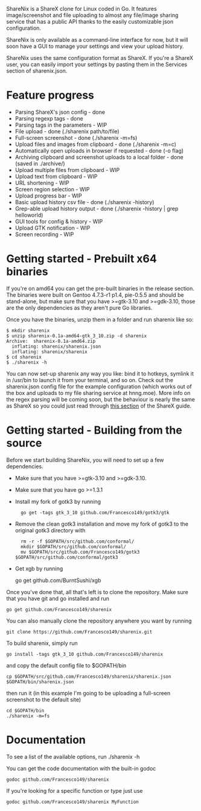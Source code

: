 ShareNix is a ShareX clone for Linux coded in Go. It features image/screenshot and file 
uploading to almost any file/image sharing service that has a public API thanks to the 
easily customizable json configuration.

ShareNix is only available as a command-line interface for now, but it will soon have 
a GUI to manage your settings and view your upload history.

ShareNix uses the same configuration format as ShareX. If you're a ShareX user, you can 
easily import your settings by pasting them in the Services section of sharenix.json. 

Feature progress
============
* Parsing ShareX's json config - done
* Parsing regexp tags - done
* Parsing tags in the parameters - WIP
* File upload - done (./sharenix path/to/file)
* Full-screen screenshot - done (./sharenix -m=fs)
* Upload files and images from clipboard - done (./sharenix -m=c)
* Automatically open uploads in browser if requested - done (-o flag)
* Archiving clipboard and screenshot uploads to a local folder - done (saved in ./archive/)
* Upload multiple files from clipboard - WIP
* Upload text from clipboard - WIP
* URL shortening - WIP
* Screen region selection - WIP
* Upload progress bar - WIP
* Basic upload history csv file - done (./sharenix -history)
* Grep-able upload history output - done (./sharenix -history | grep helloworld)
* GUI tools for config & history - WIP
* Upload GTK notification - WIP
* Screen recording - WIP

Getting started - Prebuilt x64 binaries
============
If you're on amd64 you can get the pre-built binaries in the release section.
The binaries were built on Gentoo 4.7.3-r1 p1.4, pie-0.5.5 and should be stand-alone, 
but make sure that you have >=gtk-3.10 and >=gdk-3.10, those are the only dependencies 
as they aren't pure Go libraries. 

Once you have the binaries, unzip them in a folder and run sharenix like so:

	$ mkdir sharenix
	$ unzip sharenix-0.1a-amd64-gtk_3_10.zip -d sharenix
	Archive:  sharenix-0.1a-amd64.zip
	  inflating: sharenix/sharenix.json  
	  inflating: sharenix/sharenix       
	$ cd sharenix
	$ ./sharenix -h
	
You can now set-up sharenix any way you like: bind it to hotkeys, symlink it 
in /usr/bin to launch it from your terminal, and so on.
Check out the sharenix.json config file for the example configuration (which 
works out of the box and uploads to my file sharing service at hnng.moe).
More info on the regex parsing will be coming soon, but the behaviour is nearly 
the same as ShareX so you could just read through 
[this section](https://github.com/ShareX/ShareX/wiki/Custom%20Uploader) of 
the ShareX guide.

Getting started - Building from the source
============
Before we start building ShareNix, you will need to set up a few dependencies.
* Make sure that you have >=gtk-3.10 and >=gdk-3.10. 
* Make sure that you have go >=1.3.1
* Install my fork of gotk3 by running


		go get -tags gtk_3_10 github.com/Francesco149/gotk3/gtk

	
* Remove the clean gotk3 installation and move my fork of gotk3 to 
  the original gotk3 directory with


		rm -r -f $GOPATH/src/github.com/conformal/
		mkdir $GOPATH/src/github.com/conformal/
		mv $GOPATH/src/github.com/Francesco149/gotk3 $GOPATH/src/github.com/conformal/gotk3
	
	
* Get xgb by running

	go get github.com/BurntSushi/xgb

Once you've done that, all that's left is to clone the repository.
Make sure that you have git and go installed and run

    go get github.com/Francesco149/sharenix


You can also manually clone the repository anywhere you want by running

    git clone https://github.com/Francesco149/sharenix.git
    

To build sharenix, simply run

	go install -tags gtk_3_10 github.com/Francesco149/sharenix
	
and copy the default config file to $GOPATH/bin

	cp $GOPATH/src/github.com/Francesco149/sharenix/sharenix.json $GOPATH/bin/sharenix.json 
	
then run it (in this example I'm going to be uploading a full-screen screenshot to the default site)

	cd $GOPATH/bin
	./sharenix -m=fs
    
Documentation
============
To see a list of the available options, run
	./sharenix -h

You can get the code documentation with the built-in godoc 

    godoc github.com/Francesco149/sharenix
    
If you're looking for a specific function or type just use

    godoc github.com/Francesco149/sharenix MyFunction
    

